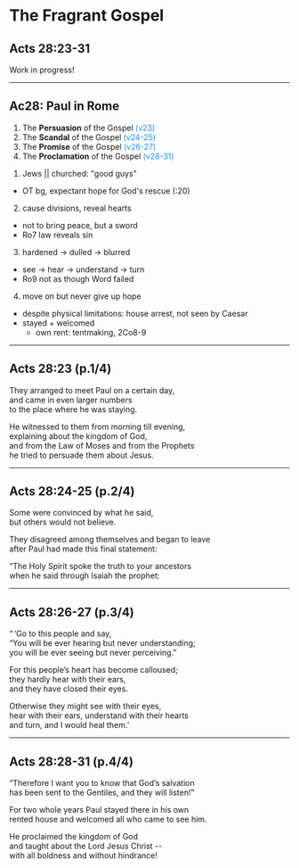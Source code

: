 <!-- .slide: data-background-image="static/bg/unsplash-Jztmx9yqjBw-stars.jpg" -->
# The Fragrant Gospel
## Acts 28:23-31

>>>
Work in progress!

---

## Ac28: Paul in Rome
1. The **Persuasion** of the Gospel
  <span style="color:#1b91ff">(v23)</span>
2. The **Scandal** of the Gospel
  <span style="color:#1b91ff">(v24-25)</span>
3. The **Promise** of the Gospel
  <span style="color:#1b91ff">(v26-27)</span>
4. The **Proclamation** of the Gospel
  <span style="color:#1b91ff">(v28-31)</span>

>>>
1. Jews || churched: "good guys"
  + OT bg, expectant hope for God's rescue (:20)
2. cause divisions, reveal hearts
  + not to bring peace, but a sword
  + Ro7 law reveals sin
3. hardened -> dulled -> blurred
  + see -> hear -> understand -> turn
  + Ro9 not as though Word failed
4. move on but never give up hope
  + despite physical limitations: house arrest, not seen by Caesar
  + stayed + welcomed
    + own rent: tentmaking, 2Co8-9

---

## Acts 28:23 (p.1/4)
They arranged to meet Paul on a certain day, <br/>
and came in even larger numbers <br/>
to the place where he was staying.

He witnessed to them from morning till evening, <br/>
explaining about the kingdom of God, <br/>
and from the Law of Moses and from the Prophets <br/>
he tried to persuade them about Jesus.

---

## Acts 28:24-25 (p.2/4)
Some were convinced by what he said, <br/>
but others would not believe.

They disagreed among themselves and began to leave <br/>
after Paul had made this final statement:

“The Holy Spirit spoke the truth to your ancestors <br/>
when he said through Isaiah the prophet:

---

## Acts 28:26-27 (p.3/4)
“ ‘Go to this people and say, <br/>
“You will be ever hearing but never understanding; <br/>
you will be ever seeing but never perceiving.”

For this people’s heart has become calloused; <br/>
they hardly hear with their ears, <br/>
and they have closed their eyes.

Otherwise they might see with their eyes, <br/>
hear with their ears, understand with their hearts <br/>
and turn, and I would heal them.’

---

## Acts 28:28-31 (p.4/4)
“Therefore I want you to know that God’s salvation <br/>
has been sent to the Gentiles, and they will listen!”

For two whole years Paul stayed there in his own <br/>
rented house and welcomed all who came to see him.

He proclaimed the kingdom of God <br/>
and taught about the Lord Jesus Christ -- <br/>
with all boldness and without hindrance!

